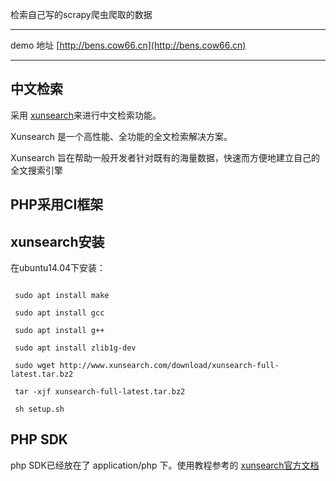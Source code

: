 检索自己写的scrapy爬虫爬取的数据

-----------

demo 地址 [http://bens.cow66.cn](http://bens.cow66.cn)

-----------

## 中文检索

采用 [xunsearch](http://www.xunsearch.com/)来进行中文检索功能。

Xunsearch 是一个高性能、全功能的全文检索解决方案。

Xunsearch 旨在帮助一般开发者针对既有的海量数据，快速而方便地建立自己的全文搜索引擎

## PHP采用CI框架

## xunsearch安装

在ubuntu14.04下安装：

```shell
 
 sudo apt install make

 sudo apt install gcc 
 
 sudo apt install g++ 

 sudo apt install zlib1g-dev

 sudo wget http://www.xunsearch.com/download/xunsearch-full-latest.tar.bz2

 tar -xjf xunsearch-full-latest.tar.bz2

 sh setup.sh
```

## PHP SDK
php SDK已经放在了 application/php 下。使用教程参考的 [xunsearch官方文档](http://www.xunsearch.com/doc/php)
